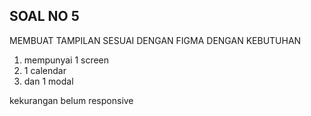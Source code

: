 ## SOAL NO 5

MEMBUAT TAMPILAN SESUAI DENGAN FIGMA DENGAN KEBUTUHAN
1. mempunyai 1 screen
2. 1 calendar
3. dan 1 modal

kekurangan belum responsive

